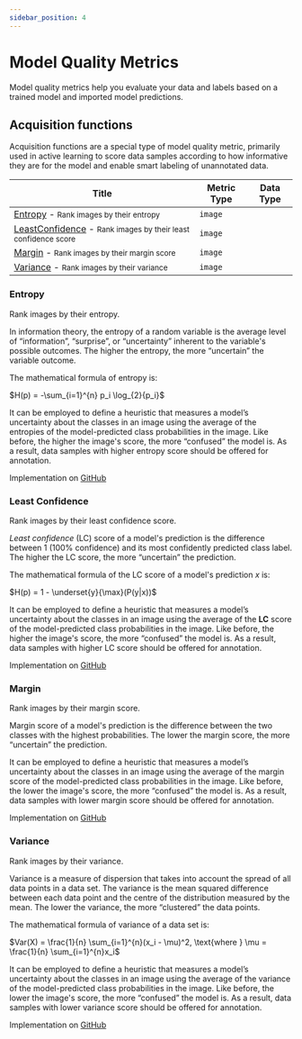 ```yaml
---
sidebar_position: 4
---
```


# Model Quality Metrics

Model quality metrics help you evaluate your data and labels based on a trained model and imported model predictions.


## Acquisition functions

Acquisition functions are a special type of model quality metric, primarily used in active learning to score data samples according to how informative they are for the model and enable smart labeling of unannotated data.

| Title                                                                                             | Metric Type | Data Type |
|---------------------------------------------------------------------------------------------------|-------------|-----------|
| [Entropy](#entropy) - <small>Rank images by their entropy</small>                                 | `image`     |           |
| [LeastConfidence](#least-confidence) - <small>Rank images by their least confidence score</small> | `image`     |           |
| [Margin](#margin) - <small>Rank images by their margin score</small>                              | `image`     |           |
| [Variance](#variance) - <small>Rank images by their variance</small>                              | `image`     |           |


### Entropy

Rank images by their entropy.

In information theory, the entropy of a random variable is the average level of “information”, “surprise”, or “uncertainty” inherent to the variable's possible outcomes.
The higher the entropy, the more “uncertain” the variable outcome.

The mathematical formula of entropy is:

$H(p) = -\sum_{i=1}^{n} p_i \log_{2}{p_i}$

It can be employed to define a heuristic that measures a model’s uncertainty about the classes in an image using the average of the entropies of the model-predicted class probabilities in the image.
Like before, the higher the image's score, the more “confused” the model is.
As a result, data samples with higher entropy score should be offered for annotation.

Implementation on [GitHub](https://github.com/encord-team/encord-active/blob/main/src/encord_active/lib/metrics/acquisition_functions.py)


### Least Confidence

Rank images by their least confidence score.

_Least confidence_ (LC) score of a model's prediction is the difference between 1 (100% confidence) and its most confidently predicted class label.
The higher the LC score, the more “uncertain” the prediction.

The mathematical formula of the LC score of a model's prediction $x$ is:

$H(p) = 1 - \underset{y}{\max}(P(y|x))$

It can be employed to define a heuristic that measures a model’s uncertainty about the classes in an image using the average of the **LC** score of the model-predicted class probabilities in the image.
Like before, the higher the image's score, the more “confused” the model is.
As a result, data samples with higher LC score should be offered for annotation.

Implementation on [GitHub](https://github.com/encord-team/encord-active/blob/main/src/encord_active/lib/metrics/acquisition_functions.py)


### Margin

Rank images by their margin score.

Margin score of a model's prediction is the difference between the two classes with the highest probabilities.
The lower the margin score, the more “uncertain” the prediction.

It can be employed to define a heuristic that measures a model’s uncertainty about the classes in an image using the average of the margin score of the model-predicted class probabilities in the image.
Like before, the lower the image's score, the more “confused” the model is.
As a result, data samples with lower margin score should be offered for annotation.

Implementation on [GitHub](https://github.com/encord-team/encord-active/blob/main/src/encord_active/lib/metrics/acquisition_functions.py)


### Variance

Rank images by their variance.

Variance is a measure of dispersion that takes into account the spread of all data points in a data set.
The variance is the mean squared difference between each data point and the centre of the distribution measured by the mean.
The lower the variance, the more “clustered” the data points.

The mathematical formula of variance of a data set is:

$Var(X) = \frac{1}{n} \sum_{i=1}^{n}(x_i - \mu)^2, \text{where } \mu = \frac{1}{n} \sum_{i=1}^{n}x_i$

It can be employed to define a heuristic that measures a model’s uncertainty about the classes in an image using the average of the variance of the model-predicted class probabilities in the image.
Like before, the lower the image's score, the more “confused” the model is.
As a result, data samples with lower variance score should be offered for annotation.

Implementation on [GitHub](https://github.com/encord-team/encord-active/blob/main/src/encord_active/lib/metrics/acquisition_functions.py)
